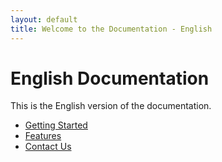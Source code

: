 ```yaml
---
layout: default
title: Welcome to the Documentation - English
---
```


# English Documentation

This is the English version of the documentation.

- [Getting Started](/en/getting-started/)
- [Features](/en/features/)
- [Contact Us](/en/contact-us/)
